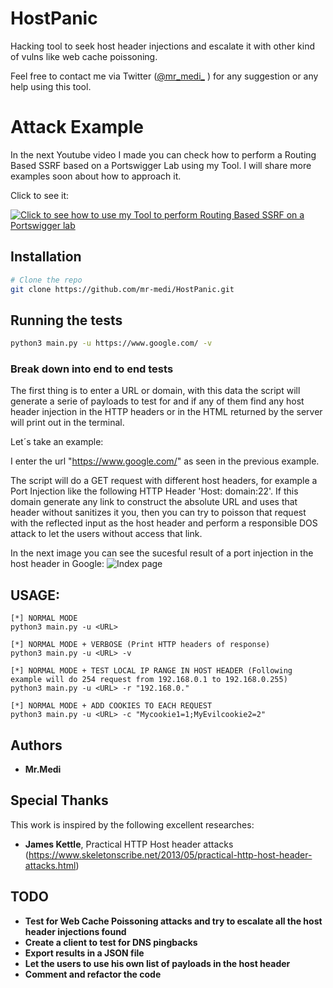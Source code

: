 # HostPanic

Hacking tool to seek host header injections and escalate it with other kind of vulns like web cache poissoning.

Feel free to contact me via Twitter ([@mr_medi_](https://twitter.com/mr_medi_) ) for any suggestion or any help using this tool.

# Attack Example

In the next Youtube video I made you can check how to perform a Routing Based SSRF based on a Portswigger Lab using my Tool.
I will share more examples soon about how to approach it.

Click to see it:

[![Click to see how to use my Tool to perform Routing Based SSRF on a Portswigger lab](https://img.youtube.com/vi/XHI_Ka9CGP4/0.jpg)](https://www.youtube.com/watch?v=XHI_Ka9CGP4)

## Installation

```bash
# Clone the repo
git clone https://github.com/mr-medi/HostPanic.git
```

## Running the tests

``` bash
python3 main.py -u https://www.google.com/ -v
```

### Break down into end to end tests

The first thing is to enter a URL or domain, with this data the script will generate a serie of payloads to test for and if any of them find any host header injection in the HTTP headers or in the HTML returned by the server will print out in the terminal.

Let´s take an example:

I enter the url "https://www.google.com/" as seen in the previous example.

The script will do a GET request with different host headers, for example a Port Injection like the following HTTP Header 'Host: domain:22'.
If this domain generate any link to construct the absolute URL and uses that header without sanitizes it you, then you can try to poisson that request with the reflected input as the host header and perform a responsible DOS attack to let the users without access that link.

In the next image you can see the sucesful result of a port injection in the host header in Google:
![Index page](https://github.com/mr-medi/HostPanic/blob/master/assets/hostpanic-1.jpg?raw=true)

## USAGE:
```
[*] NORMAL MODE
python3 main.py -u <URL>

[*] NORMAL MODE + VERBOSE (Print HTTP headers of response)
python3 main.py -u <URL> -v

[*] NORMAL MODE + TEST LOCAL IP RANGE IN HOST HEADER (Following example will do 254 request from 192.168.0.1 to 192.168.0.255)
python3 main.py -u <URL> -r "192.168.0."

[*] NORMAL MODE + ADD COOKIES TO EACH REQUEST
python3 main.py -u <URL> -c "Mycookie1=1;MyEvilcookie2=2"
```

## Authors

* **Mr.Medi**

## Special Thanks

This work is inspired by the following excellent researches:

* **James Kettle**, Practical HTTP Host header attacks (https://www.skeletonscribe.net/2013/05/practical-http-host-header-attacks.html)

## TODO

* **Test for Web Cache Poissoning attacks and try to escalate all the host header injections found**
* **Create a client to test for DNS pingbacks**
* **Export results in a JSON file**
* **Let the users to use his own list of payloads in the host header**
* **Comment and refactor the code**

